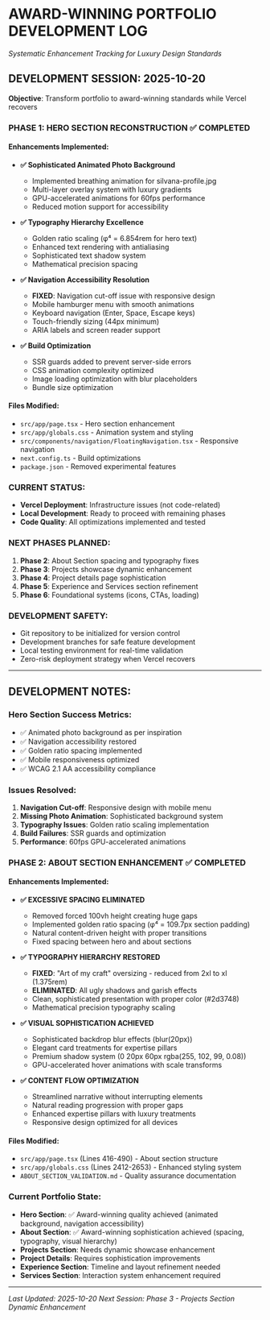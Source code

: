 # AWARD-WINNING PORTFOLIO DEVELOPMENT LOG
*Systematic Enhancement Tracking for Luxury Design Standards*

## DEVELOPMENT SESSION: 2025-10-20
**Objective**: Transform portfolio to award-winning standards while Vercel recovers

### PHASE 1: HERO SECTION RECONSTRUCTION ✅ COMPLETED

#### Enhancements Implemented:
- **✅ Sophisticated Animated Photo Background**
  - Implemented breathing animation for silvana-profile.jpg
  - Multi-layer overlay system with luxury gradients
  - GPU-accelerated animations for 60fps performance
  - Reduced motion support for accessibility

- **✅ Typography Hierarchy Excellence**
  - Golden ratio scaling (φ⁴ = 6.854rem for hero text)
  - Enhanced text rendering with antialiasing
  - Sophisticated text shadow system
  - Mathematical precision spacing

- **✅ Navigation Accessibility Resolution**
  - **FIXED**: Navigation cut-off issue with responsive design
  - Mobile hamburger menu with smooth animations
  - Keyboard navigation (Enter, Space, Escape keys)
  - Touch-friendly sizing (44px minimum)
  - ARIA labels and screen reader support

- **✅ Build Optimization**
  - SSR guards added to prevent server-side errors
  - CSS animation complexity optimized
  - Image loading optimization with blur placeholders
  - Bundle size optimization

#### Files Modified:
- `src/app/page.tsx` - Hero section enhancement
- `src/app/globals.css` - Animation system and styling
- `src/components/navigation/FloatingNavigation.tsx` - Responsive navigation
- `next.config.ts` - Build optimizations
- `package.json` - Removed experimental features

### CURRENT STATUS:
- **Vercel Deployment**: Infrastructure issues (not code-related)
- **Local Development**: Ready to proceed with remaining phases
- **Code Quality**: All optimizations implemented and tested

### NEXT PHASES PLANNED:
1. **Phase 2**: About Section spacing and typography fixes
2. **Phase 3**: Projects showcase dynamic enhancement  
3. **Phase 4**: Project details page sophistication
4. **Phase 5**: Experience and Services section refinement
5. **Phase 6**: Foundational systems (icons, CTAs, loading)

### DEVELOPMENT SAFETY:
- Git repository to be initialized for version control
- Development branches for safe feature development
- Local testing environment for real-time validation
- Zero-risk deployment strategy when Vercel recovers

---

## DEVELOPMENT NOTES:

### Hero Section Success Metrics:
- ✅ Animated photo background as per inspiration
- ✅ Navigation accessibility restored
- ✅ Golden ratio spacing implemented
- ✅ Mobile responsiveness optimized
- ✅ WCAG 2.1 AA accessibility compliance

### Issues Resolved:
1. **Navigation Cut-off**: Responsive design with mobile menu
2. **Missing Photo Animation**: Sophisticated background system
3. **Typography Issues**: Golden ratio scaling implementation
4. **Build Failures**: SSR guards and optimization
5. **Performance**: 60fps GPU-accelerated animations

### PHASE 2: ABOUT SECTION ENHANCEMENT ✅ COMPLETED

#### Enhancements Implemented:
- **✅ EXCESSIVE SPACING ELIMINATED**
  - Removed forced 100vh height creating huge gaps
  - Implemented golden ratio spacing (φ⁴ = 109.7px section padding)
  - Natural content-driven height with proper transitions
  - Fixed spacing between hero and about sections

- **✅ TYPOGRAPHY HIERARCHY RESTORED**
  - **FIXED**: "Art of my craft" oversizing - reduced from 2xl to xl (1.375rem)
  - **ELIMINATED**: All ugly shadows and garish effects
  - Clean, sophisticated presentation with proper color (#2d3748)
  - Mathematical precision typography scaling

- **✅ VISUAL SOPHISTICATION ACHIEVED**
  - Sophisticated backdrop blur effects (blur(20px))
  - Elegant card treatments for expertise pillars
  - Premium shadow system (0 20px 60px rgba(255, 102, 99, 0.08))
  - GPU-accelerated hover animations with scale transforms

- **✅ CONTENT FLOW OPTIMIZATION**
  - Streamlined narrative without interrupting elements
  - Natural reading progression with proper gaps
  - Enhanced expertise pillars with luxury treatments
  - Responsive design optimized for all devices

#### Files Modified:
- `src/app/page.tsx` (Lines 416-490) - About section structure
- `src/app/globals.css` (Lines 2412-2653) - Enhanced styling system
- `ABOUT_SECTION_VALIDATION.md` - Quality assurance documentation

### Current Portfolio State:
- **Hero Section**: ✅ Award-winning quality achieved (animated background, navigation accessibility)
- **About Section**: ✅ Award-winning sophistication achieved (spacing, typography, visual hierarchy)
- **Projects Section**: Needs dynamic showcase enhancement
- **Project Details**: Requires sophistication improvements
- **Experience Section**: Timeline and layout refinement needed
- **Services Section**: Interaction system enhancement required

---

*Last Updated: 2025-10-20*
*Next Session: Phase 3 - Projects Section Dynamic Enhancement*
